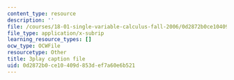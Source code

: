 ```yaml
---
content_type: resource
description: ''
file: /courses/18-01-single-variable-calculus-fall-2006/0d2872b0ce10409d853def7a60e6b521_60VGKnYBpbg.srt
file_type: application/x-subrip
learning_resource_types: []
ocw_type: OCWFile
resourcetype: Other
title: 3play caption file
uid: 0d2872b0-ce10-409d-853d-ef7a60e6b521
---
```


